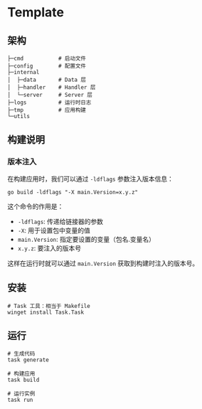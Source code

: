# Template

## 架构

```shell
├─cmd           # 启动文件
├─config        # 配置文件
├─internal
│  ├─data       # Data 层
│  ├─handler    # Handler 层
│  └─server     # Server 层
├─logs          # 运行时日志
├─tmp           # 应用构建
└─utils
```

## 构建说明

### 版本注入

在构建应用时，我们可以通过 `-ldflags` 参数注入版本信息：

```shell
go build -ldflags "-X main.Version=x.y.z"
```

这个命令的作用是：

- `-ldflags`: 传递给链接器的参数
- `-X`: 用于设置包中变量的值
- `main.Version`: 指定要设置的变量（包名.变量名）
- `x.y.z`: 要注入的版本号

这样在运行时就可以通过 `main.Version` 获取到构建时注入的版本号。

## 安装

```shell
# Task 工具：相当于 Makefile
winget install Task.Task
```

## 运行

```shell
# 生成代码
task generate

# 构建应用
task build

# 运行实例
task run
```
